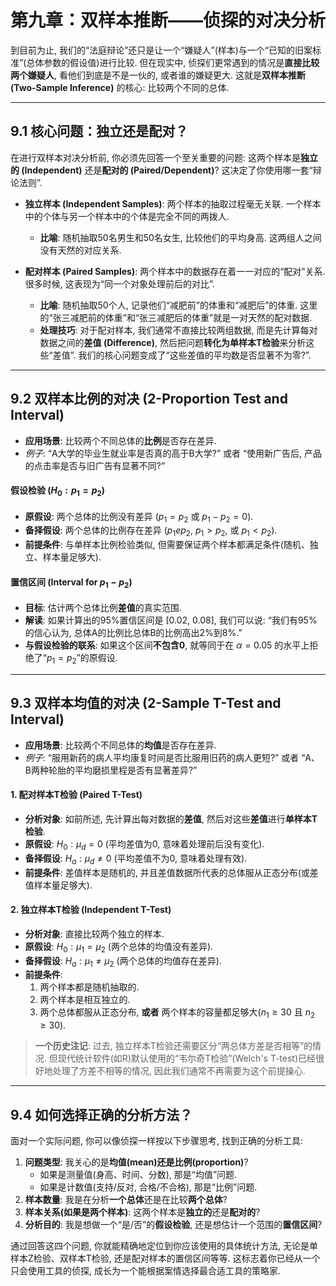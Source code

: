 # 第九章：双样本推断——侦探的对决分析

到目前为止, 我们的“法庭辩论”还只是让一个“嫌疑人”(样本)与一个“已知的旧案标准”(总体参数的假设值)进行比较. 但在现实中, 侦探们更常遇到的情况是**直接比较两个嫌疑人**, 看他们到底是不是一伙的, 或者谁的嫌疑更大. 这就是**双样本推断 (Two-Sample Inference)** 的核心: 比较两个不同的总体.

---

## 9.1 核心问题：独立还是配对？

在进行双样本对决分析前, 你必须先回答一个至关重要的问题: 这两个样本是**独立的 (Independent)** 还是**配对的 (Paired/Dependent)**? 这决定了你使用哪一套“辩论法则”.

*   **独立样本 (Independent Samples)**: 两个样本的抽取过程毫无关联. 一个样本中的个体与另一个样本中的个体是完全不同的两拨人.
    *   **比喻**: 随机抽取50名男生和50名女生, 比较他们的平均身高. 这两组人之间没有天然的对应关系.

*   **配对样本 (Paired Samples)**: 两个样本中的数据存在着一一对应的“配对”关系. 很多时候, 这表现为“同一个对象处理前后的对比”.
    *   **比喻**: 随机抽取50个人, 记录他们“减肥前”的体重和“减肥后”的体重. 这里的“张三减肥前的体重”和“张三减肥后的体重”就是一对天然的配对数据.
    *   **处理技巧**: 对于配对样本, 我们通常不直接比较两组数据, 而是先计算每对数据之间的**差值 (Difference)**, 然后把问题**转化为单样本T检验**来分析这些“差值”. 我们的核心问题变成了“这些差值的平均数是否显著不为零?”.

---

## 9.2 双样本比例的对决 (2-Proportion Test and Interval)

*   **应用场景**: 比较两个不同总体的**比例**是否存在差异.
*   *例子*: “A大学的毕业生就业率是否真的高于B大学?” 或者 “使用新广告后, 产品的点击率是否与旧广告有显著不同?”

#### 假设检验 ($H_0: p_1 = p_2$)
*   **原假设**: 两个总体的比例没有差异 ($p_1 = p_2$ 或 $p_1 - p_2 = 0$).
*   **备择假设**: 两个总体的比例存在差异 ($p_1 
e p_2$, $p_1 > p_2$, 或 $p_1 < p_2$).
*   **前提条件**: 与单样本比例检验类似, 但需要保证两个样本都满足条件(随机、独立、样本量足够大).

#### 置信区间 (Interval for $p_1 - p_2$)
*   **目标**: 估计两个总体比例**差值**的真实范围.
*   **解读**: 如果计算出的95%置信区间是 [0.02, 0.08], 我们可以说: “我们有95%的信心认为, 总体A的比例比总体B的比例高出2%到8%.”
*   **与假设检验的联系**: 如果这个区间**不包含0**, 就等同于在 $\alpha=0.05$ 的水平上拒绝了“$p_1 = p_2$”的原假设.

---

## 9.3 双样本均值的对决 (2-Sample T-Test and Interval)

*   **应用场景**: 比较两个不同总体的**均值**是否存在差异.
*   *例子*: “服用新药的病人平均康复时间是否比服用旧药的病人更短?” 或者 “A、B两种轮胎的平均磨损里程是否有显著差异?”

#### 1. 配对样本T检验 (Paired T-Test)
*   **分析对象**: 如前所述, 先计算出每对数据的**差值**, 然后对这些**差值**进行**单样本T检验**.
*   **原假设**: $H_0: \mu_d = 0$ (平均差值为0, 意味着处理前后没有变化).
*   **备择假设**: $H_a: \mu_d \ne 0$ (平均差值不为0, 意味着处理有效).
*   **前提条件**: 差值样本是随机的, 并且差值数据所代表的总体服从正态分布(或差值样本量足够大).

#### 2. 独立样本T检验 (Independent T-Test)
*   **分析对象**: 直接比较两个独立的样本.
*   **原假设**: $H_0: \mu_1 = \mu_2$ (两个总体的均值没有差异).
*   **备择假设**: $H_a: \mu_1 \ne \mu_2$ (两个总体的均值存在差异).
*   **前提条件**:
    1.  两个样本都是随机抽取的.
    2.  两个样本是相互独立的.
    3.  两个总体都服从正态分布, **或者** 两个样本的容量都足够大($n_1 \ge 30$ 且 $n_2 \ge 30$). 

> **一个历史注记**: 过去, 独立样本T检验还需要区分“两总体方差是否相等”的情况. 但现代统计软件(如R)默认使用的“韦尔奇T检验”(Welch's T-test)已经很好地处理了方差不相等的情况, 因此我们通常不再需要为这个前提操心.

---

## 9.4 如何选择正确的分析方法？

面对一个实际问题, 你可以像侦探一样按以下步骤思考, 找到正确的分析工具:

1.  **问题类型**: 我关心的是**均值(mean)**还是**比例(proportion)**?
    *   如果是测量值(身高、时间、分数), 那是“均值”问题.
    *   如果是计数值(支持/反对, 合格/不合格), 那是“比例”问题.
2.  **样本数量**: 我是在分析**一个总体**还是在比较**两个总体**?
3.  **样本关系(如果是两个样本)**: 这两个样本是**独立的**还是**配对的**?
4.  **分析目的**: 我是想做一个“是/否”的**假设检验**, 还是想估计一个范围的**置信区间**?

通过回答这四个问题, 你就能精确地定位到你应该使用的具体统计方法, 无论是单样本Z检验、双样本T检验, 还是配对样本的置信区间等等. 这标志着你已经从一个只会使用工具的侦探, 成长为一个能根据案情选择最合适工具的策略家.
